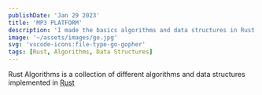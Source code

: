 ```yaml
---
publishDate: 'Jan 29 2023'
title: 'MP3 PLATFORM'
description: 'I made the basics algorithms and data structures in Rust language. Improving the concepts of data structures, generics and life times in Rust.'
image: '~/assets/images/go.jpg'
svg: 'vscode-icons:file-type-go-gopher'
tags: [Rust, Algorithms, Data Structures]
---
```


Rust Algorithms is a collection of different algorithms and data structures implemented in [Rust](https://www.rust-lang.org/)
